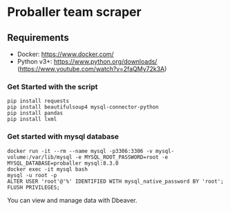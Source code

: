 # Proballer team scraper

## Requirements

- Docker: https://www.docker.com/
- Python v3+: https://www.python.org/downloads/ (https://www.youtube.com/watch?v=2faQMy72k3A)

### Get Started with the script

```shell
pip install requests
pip install beautifulsoup4 mysql-connector-python
pip install pandas
pip install lxml
```

### Get started with mysql database

```shell
docker run -it --rm --name mysql -p3306:3306 -v mysql-volume:/var/lib/mysql -e MYSQL_ROOT_PASSWORD=root -e MYSQL_DATABASE=proballer mysql:8.3.0
docker exec -it mysql bash
mysql -u root -p
ALTER USER 'root'@'%' IDENTIFIED WITH mysql_native_password BY 'root';
FLUSH PRIVILEGES;
```

You can view and manage data with Dbeaver.